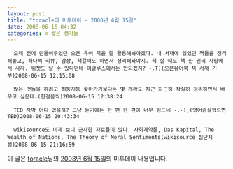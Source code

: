 ```yaml
---
layout: post
title: "toracle의 미투데이 - 2008년 6월 15일"
date: 2008-06-16 04:32
categories: ⊙ 짧은 생각들
---
```



    
      오래 전에 만들어두었던 오픈 유어 북을 잘 활용해봐야겠다. 내 서재에 읽었던 책들을 정리해놓고, 하나씩 리뷰, 감상, 책갈피도 하면서 정리해놔야지. 책 살 때도 책 한 권의 사랑에서 사자. 위젯도 달 수 있다던데 이글루스에서는 안되겠지? -.T)(오픈유어북 책 서재 기부)2008-06-15 12:15:08

      많은 것들을 하려고 허둥지둥 쫓아가기보다는 몇 개라도 차근 차근히 착실히 정리하면서 배우고 싶은데…(한걸음씩)2008-06-15 12:38:24

      TED 자막 어디 없을까? 그냥 듣기에는 한 편 한 편이 너무 힘드네 -.-);(영어좀잘했으면 TED)2008-06-15 20:43:34

      wikisource도 이제 보니 근사한 자료들이 많다. 사회계약론, Das Kapital, The Wealth of Nations, The Theory of Moral Sentiments(wikisource 집단지성)2008-06-15 21:16:59

    
    

이 글은 [toracle](http://me2day.net/toracle)님의 [2008년 6월 15일](http://me2day.net/toracle/2008/06/15#03:15:08)의 미투데이 내용입니다.


   
       
